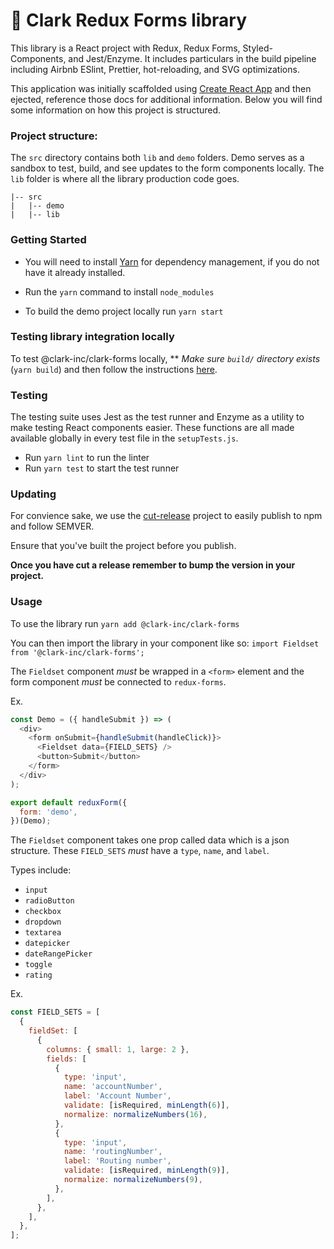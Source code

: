 # 📝 Clark Redux Forms library

This library is a React project with Redux, Redux Forms, Styled-Components, and Jest/Enzyme. It includes particulars in the build pipeline including Airbnb ESlint, Prettier, hot-reloading, and SVG optimizations.

This application was initially scaffolded using [Create React App](https://github.com/facebookincubator/create-react-app) and then ejected, reference those docs for additional information. Below you will find some information on how this project is structured.

### Project structure:

The `src` directory contains both `lib` and `demo` folders. Demo serves as a sandbox to test, build, and see updates to the form components locally. The `lib` folder is where all the library production code goes.

```
|-- src
|   |-- demo
|   |-- lib
```

### Getting Started

- You will need to install [Yarn](https://yarnpkg.com/en/docs/install) for dependency management, if you do not have it already installed.

- Run the `yarn` command to install `node_modules`

- To build the demo project locally run `yarn start`

### Testing library integration locally

To test @clark-inc/clark-forms locally, ** _Make sure `build/` directory exists_ (`yarn build`) and then follow the instructions [here](https://yarnpkg.com/lang/en/docs/cli/link/).

### Testing

The testing suite uses Jest as the test runner and Enzyme as a utility to make testing React components easier. These functions are all made available globally in every test file in the `setupTests.js`.

- Run `yarn lint` to run the linter
- Run `yarn test` to start the test runner

### Updating

For convience sake, we use the [cut-release](https://github.com/bjoerge/cut-release) project to easily publish to npm and follow SEMVER.

Ensure that you've built the project before you publish.

**Once you have cut a release remember to bump the version in your project.**

### Usage

To use the library run `yarn add @clark-inc/clark-forms`

You can then import the library in your component like so: `import Fieldset from '@clark-inc/clark-forms';`

The `Fieldset` component _must_ be wrapped in a `<form>` element and the form component _must_ be connected to `redux-forms`.

Ex.

```js
const Demo = ({ handleSubmit }) => (
  <div>
    <form onSubmit={handleSubmit(handleClick)}>
      <Fieldset data={FIELD_SETS} />
      <button>Submit</button>
    </form>
  </div>
);

export default reduxForm({
  form: 'demo',
})(Demo);
```

The `Fieldset` component takes one prop called data which is a json structure. These `FIELD_SETS` _must_ have a `type`, `name`, and `label`.

Types include:

- `input`
- `radioButton`
- `checkbox`
- `dropdown`
- `textarea`
- `datepicker`
- `dateRangePicker`
- `toggle`
- `rating`

Ex.

```js
const FIELD_SETS = [
  {
    fieldSet: [
      {
        columns: { small: 1, large: 2 },
        fields: [
          {
            type: 'input',
            name: 'accountNumber',
            label: 'Account Number',
            validate: [isRequired, minLength(6)],
            normalize: normalizeNumbers(16),
          },
          {
            type: 'input',
            name: 'routingNumber',
            label: 'Routing number',
            validate: [isRequired, minLength(9)],
            normalize: normalizeNumbers(9),
          },
        ],
      },
    ],
  },
];

```
